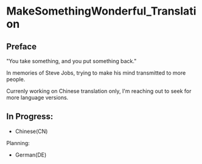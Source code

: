 # MakeSomethingWonderful_Translation
## Preface
"You take something, and you put something back."

In memories of Steve Jobs, trying to make his mind transmitted to more people.

Currenly working on Chinese translation only, I'm reaching out to seek for more language versions.

## In Progress:
- Chinese(CN)

Planning:
- German(DE)
